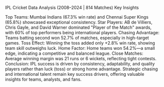 IPL Cricket Data Analysis (2008–2024 | 814 Matches)
Key Insights

Top Teams: Mumbai Indians (67.3% win rate) and Chennai Super Kings (65.8%) showcased exceptional consistency.
Star Players: AB de Villiers, Chris Gayle, and David Warner dominated "Player of the Match" awards, with 60% of top performers being international players.
Chasing Advantage: Teams batting second won 52.7% of matches, especially in high-target games.
Toss Effect: Winning the toss added only +2.8% win rate, showing team skill outweighs luck.
Home Factor: Home teams won 54.2%—a small edge, indicating a competitive and balanced league.
Close Matches: Average winning margin was 21 runs or 6 wickets, reflecting tight contests.
Conclusion:
IPL success is driven by consistency, adaptability, and quality players rather than luck (toss) or strong home advantage. Strategic chasing and international talent remain key success drivers, offering valuable insights for teams, analysts, and fans.
